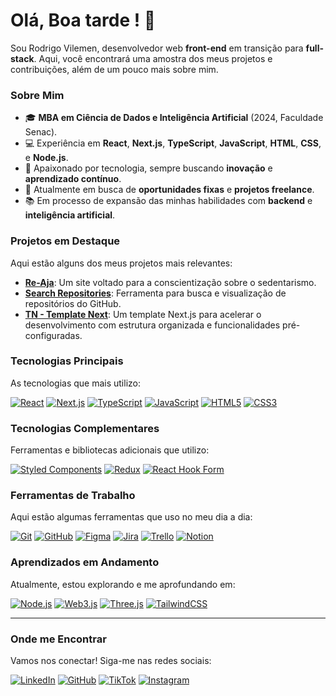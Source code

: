 # Olá, <!-- start-greeting --> Boa tarde <!-- end-greeting -->! 👋

Sou Rodrigo Vilemen, desenvolvedor web **front-end** em transição para **full-stack**. Aqui, você encontrará uma amostra dos meus projetos e contribuições, além de um pouco mais sobre mim.

### Sobre Mim

- 🎓 **MBA em Ciência de Dados e Inteligência Artificial** (2024, Faculdade Senac).
- 💻 Experiência em **React**, **Next.js**, **TypeScript**, **JavaScript**, **HTML**, **CSS**, e **Node.js**.
- 🚀 Apaixonado por tecnologia, sempre buscando **inovação** e **aprendizado contínuo**.
- 🔎 Atualmente em busca de **oportunidades fixas** e **projetos freelance**.
- 📚 Em processo de expansão das minhas habilidades com **backend** e **inteligência artificial**.

### Projetos em Destaque

Aqui estão alguns dos meus projetos mais relevantes:

- **[Re-Aja](https://github.com/r-vilemen/re-aja)**: Um site voltado para a conscientização sobre o sedentarismo.
- **[Search Repositories](https://github.com/r-vilemen/search-repositories)**: Ferramenta para busca e visualização de repositórios do GitHub.
- **[TN - Template Next](https://github.com/r-vilemen/template-next)**: Um template Next.js para acelerar o desenvolvimento com estrutura organizada e funcionalidades pré-configuradas.

### Tecnologias Principais

As tecnologias que mais utilizo:

[![React](https://img.shields.io/badge/React-20232A?style=for-the-badge&logo=react&logoColor=61DAFB)](https://reactjs.org/)
[![Next.js](https://img.shields.io/badge/Next.js-000000?style=for-the-badge&logo=nextdotjs&logoColor=white)](https://nextjs.org/)
[![TypeScript](https://img.shields.io/badge/TypeScript-007ACC?style=for-the-badge&logo=typescript&logoColor=white)](https://www.typescriptlang.org/)
[![JavaScript](https://img.shields.io/badge/JavaScript-323330?style=for-the-badge&logo=javascript&logoColor=F7DF1E)](https://developer.mozilla.org/en-US/docs/Web/JavaScript)
[![HTML5](https://img.shields.io/badge/HTML5-E34F26?style=for-the-badge&logo=html5&logoColor=white)](https://developer.mozilla.org/en-US/docs/Web/HTML)
[![CSS3](https://img.shields.io/badge/CSS3-1572B6?style=for-the-badge&logo=css3&logoColor=white)](https://developer.mozilla.org/en-US/docs/Web/CSS)

### Tecnologias Complementares

Ferramentas e bibliotecas adicionais que utilizo:

[![Styled Components](https://img.shields.io/badge/Styled%20Components-DB7093?style=for-the-badge&logo=styled-components&logoColor=white)](https://styled-components.com/)
[![Redux](https://img.shields.io/badge/Redux-764ABC?style=for-the-badge&logo=redux&logoColor=white)](https://redux.js.org/)
[![React Hook Form](https://img.shields.io/badge/React%20Hook%20Form-EC3D39?style=for-the-badge&logo=react-hook-form&logoColor=white)](https://react-hook-form.com/)

### Ferramentas de Trabalho

Aqui estão algumas ferramentas que uso no meu dia a dia:

[![Git](https://img.shields.io/badge/Git-F05032?style=for-the-badge&logo=git&logoColor=white)](https://git-scm.com/)
[![GitHub](https://img.shields.io/badge/GitHub-181717?style=for-the-badge&logo=github&logoColor=white)](https://github.com/)
[![Figma](https://img.shields.io/badge/Figma-F24E1E?style=for-the-badge&logo=figma&logoColor=white)](https://www.figma.com/)
[![Jira](https://img.shields.io/badge/Jira-0052CC?style=for-the-badge&logo=jira&logoColor=white)](https://www.atlassian.com/software/jira)
[![Trello](https://img.shields.io/badge/Trello-0052CC?style=for-the-badge&logo=trello&logoColor=white)](https://trello.com/)
[![Notion](https://img.shields.io/badge/Notion-000000?style=for-the-badge&logo=notion&logoColor=white)](https://www.notion.so/)

### Aprendizados em Andamento

Atualmente, estou explorando e me aprofundando em:

[![Node.js](https://img.shields.io/badge/Node.js-339933?style=for-the-badge&logo=nodedotjs&logoColor=white)](https://nodejs.org/)
[![Web3.js](https://img.shields.io/badge/Web3.js-F16822?style=for-the-badge&logo=web3.js&logoColor=white)](https://web3js.readthedocs.io/)
[![Three.js](https://img.shields.io/badge/Three.js-000000?style=for-the-badge&logo=three.js&logoColor=white)](https://threejs.org/)
[![TailwindCSS](https://img.shields.io/badge/TailwindCSS-38B2AC?style=for-the-badge&logo=tailwind-css&logoColor=white)](https://tailwindcss.com/)

---

### Onde me Encontrar

Vamos nos conectar! Siga-me nas redes sociais:

[![LinkedIn](https://img.shields.io/badge/LinkedIn-blue?style=for-the-badge&logo=linkedin)](https://www.linkedin.com/in/rodrigo-vilemen/)
[![GitHub](https://img.shields.io/badge/GitHub-black?style=for-the-badge&logo=github)](https://github.com/r-vilemen)
[![TikTok](https://img.shields.io/badge/TikTok-000000?style=for-the-badge&logo=tiktok&logoColor=white)](https://www.tiktok.com/@rvacode)
[![Instagram](https://img.shields.io/badge/Instagram-E4405F?style=for-the-badge&logo=instagram&logoColor=white)](https://www.instagram.com/rvacode)
